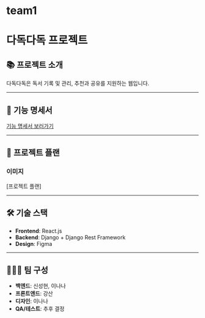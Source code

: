 # team1
# 다독다독 프로젝트

## 📚 프로젝트 소개
다독다독은 독서 기록 및 관리, 추천과 공유를 지원하는 웹입니다.

---

## 🔗 기능 명세서
[기능 명세서 보러가기](https://github.com/nemanic3/Function-Specification)



---

## 📅 프로젝트 플랜
### 이미지
[프로젝트 플랜]

---

## 🛠️ 기술 스택
- **Frontend**: React.js
- **Backend**: Django + Django Rest Framework
- **Design**: Figma

---

## 🧑‍🤝‍🧑 팀 구성
- **백엔드**: 신성현, 이나나
- **프론트엔드**: 강산
- **디자인**: 이나나
- **QA/테스트**: 추후 결정
